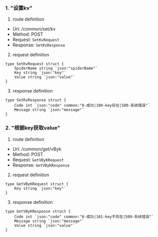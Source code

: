### 1. "设置kv"

1. route definition

- Url: /common/set/kv
- Method: POST
- Request: `SetKvRequest`
- Response: `SetKvResponse`

2. request definition



```golang
type SetKvRequest struct {
	SpiderName string `json:"spiderName"`
	Key string `json:"key"`
	Value string `json:"value"`
}
```


3. response definition



```golang
type SetKvResponse struct {
	Code int `json:"code" common:"0-成功|100-key存在|500-系统错误"`
	Message string `json:"message"`
}
```

### 2. "根据key获取value"

1. route definition

- Url: /common/get/vByk
- Method: POST
- Request: `GetVByKRequest`
- Response: `GetVByKResponse`

2. request definition



```golang
type GetVByKRequest struct {
	Key string `json:"key"`
}
```


3. response definition



```golang
type GetVByKResponse struct {
	Code int `json:"code" common:"0-成功|101-key不存在|500-系统错误"`
	Message string `json:"message"`
	Value string `json:"value"`
}
```

